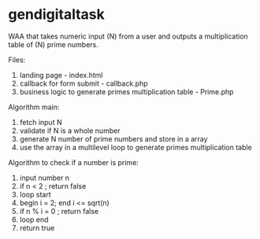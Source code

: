 # gendigitaltask
WAA that takes numeric input (N) from a user and outputs a multiplication table of (N) prime numbers.

Files:
1. landing page - index.html
2. callback for form submit - callback.php
3. business logic to generate primes multiplication table - Prime.php

Algorithm main:
1. fetch input N
2. validate if N is a whole number
3. generate N number of prime numbers and store in a array
4. use the array in a multilevel loop to generate primes multiplication table 

Algorithm to check if a number is prime:
1. input number n
2. if n < 2 ; return false
3. loop start
4. begin i = 2; end i <= sqrt(n)
5. if n % i = 0 ; return false
6. loop end
7. return true
